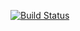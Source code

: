 [![Build Status](https://travis-ci.org/KirVasilchenko/mcdonalds-web.svg?branch=master)](https://travis-ci.org/KirVasilchenko/mcdonalds-web)